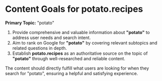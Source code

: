 # Content Goals for **potato.recipes**

**Primary Topic:** "potato"

1. Provide comprehensive and valuable information about **"potato"** to address user needs and search intent.
2. Aim to rank on Google for **"potato"** by covering relevant subtopics and related questions in depth.
3. Establish **potato.recipes** as an authoritative source on the topic of **"potato"** through well-researched and reliable content.

The content should directly fulfill what users are looking for when they search for "potato", ensuring a helpful and satisfying experience.
